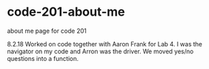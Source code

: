 # code-201-about-me
about me page for code 201

8.2.18 Worked on code together with Aaron Frank for Lab 4. I was the navigator on my code and Arron was the driver. We moved yes/no questions into a function.